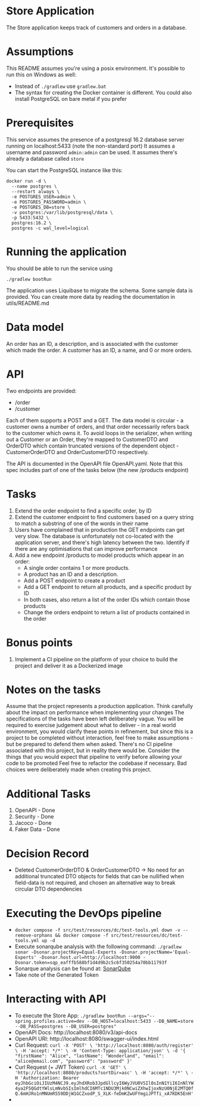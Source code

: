 # Store Application

The Store application keeps track of customers and orders in a database.

# Assumptions

This README assumes you're using a posix environment. It's possible to run this on Windows as well:

* Instead of `./gradlew` use `gradlew.bat`
* The syntax for creating the Docker container is different. You could also install PostgreSQL on bare metal if you
  prefer

# Prerequisites

This service assumes the presence of a postgresql 16.2 database server running on localhost:5433 (note the non-standard
port)
It assumes a username and password `admin:admin` can be used.
It assumes there's already a database called `store`

You can start the PostgreSQL instance like this:

```shell
docker run -d \
  --name postgres \
  --restart always \
  -e POSTGRES_USER=admin \
  -e POSTGRES_PASSWORD=admin \
  -e POSTGRES_DB=store \
  -v postgres:/var/lib/postgresql/data \
  -p 5433:5432 \
  postgres:16.2 \
  postgres -c wal_level=logical
```

# Running the application

You should be able to run the service using

```shell
./gradlew bootRun
```

The application uses Liquibase to migrate the schema. Some sample data is provided. You can create more data by reading
the documentation in utils/README.md

# Data model

An order has an ID, a description, and is associated with the customer which made the order.
A customer has an ID, a name, and 0 or more orders.

# API

Two endpoints are provided:

* /order
* /customer

Each of them supports a POST and a GET. The data model is circular - a customer owns a number of orders, and that order
necessarily refers back to the customer which owns it.
To avoid loops in the serializer, when writing out a Customer or an Order, they're mapped to CustomerDTO and OrderDTO
which contain truncated versions of the dependent object - CustomerOrderDTO and OrderCustomerDTO respectively.

The API is documented in the OpenAPI file OpenAPI.yaml. Note that this spec includes part of one of the tasks below (the
new /products endpoint)

# Tasks

1. Extend the order endpoint to find a specific order, by ID
2. Extend the customer endpoint to find customers based on a query string to match a substring of one of the words in
   their name
3. Users have complained that in production the GET endpoints can get very slow. The database is unfortunately not
   co-located with the application server, and there's high latency between the two. Identify if there are any
   optimisations that can improve performance
4. Add a new endpoint /products to model products which appear in an order:
    * A single order contains 1 or more products.
    * A product has an ID and a description.
    * Add a POST endpoint to create a product
    * Add a GET endpoint to return all products, and a specific product by ID
    * In both cases, also return a list of the order IDs which contain those products
    * Change the orders endpoint to return a list of products contained in the order

# Bonus points

1. Implement a CI pipeline on the platform of your choice to build the project and deliver it as a Dockerized image

# Notes on the tasks

Assume that the project represents a production application.
Think carefully about the impact on performance when implementing your changes
The specifications of the tasks have been left deliberately vague. You will be required to exercise judgement about what
to deliver - in a real world environment, you would clarify these points in refinement, but since this is a project to
be completed without interaction, feel free to make assumptions - but be prepared to defend them when asked.
There's no CI pipeline associated with this project, but in reality there would be. Consider the things that you would
expect that pipeline to verify before allowing your code to be promoted
Feel free to refactor the codebase if necessary. Bad choices were deliberately made when creating this project.

# Additional Tasks

1. OpenAPI - Done
2. Security - Done
3. Jacoco - Done
4. Faker Data - Done

# Decision Record

- Deleted CustomerOrderDTO & OrderCustomerDTO -> No need for an additional truncated DTO objects for fields that can be
  nullified when field-data is not required, and chosen an alternative way to break circular DTO dependencies

# Executing the DevOps pipeline

- `docker compose -f src/test/resources/dc/test-tools.yml down -v --remove-orphans && docker compose -f src/test/resources/dc/test-tools.yml up -d`
- Execute sonarqube analysis with the following command:
`./gradlew sonar -Dsonar.projectKey=Equal-Experts -Dsonar.projectName='Equal-Experts' -Dsonar.host.url=http://localhost:9000 -Dsonar.token=sqp_eafffb588bf1d4d9b2c5c6f350254a70bb11793f`
- Sonarque analysis can be found at: [SonarQube](http://localhost:9000)
- Take note of the Generated Token

# Interacting with API

- To execute the Store App:
  `./gradlew bootRun --args="--spring.profiles.active=dev --DB_HOST=localhost:5433 --DB_NAME=store --DB_PASS=postgres --DB_USER=postgres"`
- OpenAPI Docs: http://localhost:8080/v3/api-docs
- OpenAPI URI: http://localhost:8080/swagger-ui/index.html
- Curl Request:
  `curl -X 'POST' \
    'http://localhost:8080/auth/register' \
    -H 'accept: */*' \
    -H 'Content-Type: application/json' \
    -d '{
    "firstName": "Alice",
    "lastName": "Wonderland",
    "email": "alice@email.com",
    "password": "password"
  }'`
- Curl Request (+ JWT Token)
  `curl -X 'GET' \
    'http://localhost:8080/products?sortDir=asc' \
    -H 'accept: */*' \
    -H 'Authorization: Bearer eyJhbGciOiJIUzM4NCJ9.eyJhdXRob3JpdGllcyI6WyJVU0VSIl0sInN1YiI6InNlYW4ya2F5QGdtYWlsLmNvbSIsImlhdCI6MTc1NDU3Mjk0NCwiZXhwIjoxNzU0NjE2MTQ0fQ.6mHJRo1nMNUmR559DDjW1GCZxodP_S_XLK-feDmKZwUFYmgiJPTfi_xA7KDK5EnH'`
- 